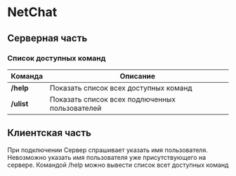 # NetChat

## Серверная часть

### Список доступных команд
| Команда    | Описание |
|------------|----------|
|**/help**   |Показать список всех доступных команд|
|**/ulist**  |Показать список всех подлюченных пользователей|


## Клиентская часть
При подключении Сервер спрашивает указать имя пользователя. Невозможно указать имя пользователя уже присутствующего на сервере.
Командой /help можно вывести список всет доступных команд
